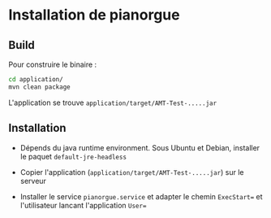 # Installation de pianorgue

## Build

Pour construire le binaire : 

```sh
cd application/
mvn clean package
```

L'application se trouve `application/target/AMT-Test-.....jar`


## Installation

 - Dépends du java runtime environment. Sous Ubuntu et Debian, installer le paquet `default-jre-headless`

 - Copier l'application (`application/target/AMT-Test-.....jar`) sur le serveur

 - Installer le service `pianorgue.service` et adapter le chemin `ExecStart=` et l'utilisateur lancant l'application `User=`



